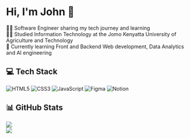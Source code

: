 # Hi, I'm John 👋

👨‍💻 Software Engineer sharing my tech journey and learning <br/>
👨‍🎓 Studied Information Technology at the Jomo Kenyatta University of Agriculture and Technology <br/>
🌱 Currently learning Front and Backend Web development, Data Analytics and AI engineering <br/>


## 💻 Tech Stack 
![HTML5](https://img.shields.io/badge/html5-%23E34F26.svg?style=for-the-badge&logo=html5&logoColor=white) ![CSS3](https://img.shields.io/badge/css3-%231572B6.svg?style=for-the-badge&logo=css3&logoColor=white) ![JavaScript](https://img.shields.io/badge/javascript-%23323330.svg?style=for-the-badge&logo=javascript&logoColor=%23F7DF1E) ![Figma](https://img.shields.io/badge/figma-%23F24E1E.svg?style=for-the-badge&logo=figma&logoColor=white) ![Notion](https://img.shields.io/badge/Notion-%23000000.svg?style=for-the-badge&logo=notion&logoColor=white) 

## 📊 GitHub Stats 
![](https://github-readme-stats.vercel.app/api?username=jcmaina&theme=blueberry&hide_border=false&include_all_commits=false&count_private=false)<br/>
![](https://nirzak-streak-stats.vercel.app/?user=jcmaina&theme=blueberry&hide_border=false)<br/>

<!-- Proudly created with GPRM ( https://gprm.itsvg.in ) -->

